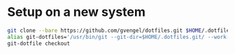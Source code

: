 Setup on a new system
=====================

```zsh
git clone --bare https://github.com/gvengel/dotfiles.git $HOME/.dotfiles.git
alias git-dotfiles='/usr/bin/git --git-dir=$HOME/.dotfiles.git/ --work-tree=$HOME'
git-dotfile checkout
```
